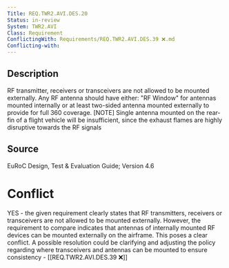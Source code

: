 ```yaml
---
Title: REQ.TWR2.AVI.DES.20
Status: in-review
System: TWR2.AVI
Class: Requirement
ConflictingWith: Requirements/REQ.TWR2.AVI.DES.39 ❌.md
Conflicting-with: 
---
```


## Description

RF transmitter, receivers or transceivers are not allowed to be mounted externally. Any RF antenna should have either: "RF Window" for antennas mounted internally or at least two-sided antenna mounted externally to provide for full 360 coverage. [NOTE] Single antenna mounted on the rear-fin of a flight vehicle will be insufficient, since the exhaust flames are highly disruptive towards the RF signals

## Source

EuRoC Design, Test & Evaluation Guide; Version 4.6

# Conflict


YES - the given requirement clearly states that RF transmitters, receivers or transceivers are not allowed to be mounted externally. However, the requirement to compare indicates that antennas of internally mounted RF devices can be mounted externally on the airframe. This poses a clear conflict. A possible resolution could be clarifying and adjusting the policy regarding where transceivers and antennas can be mounted to ensure consistency - [[REQ.TWR2.AVI.DES.39 ❌]]